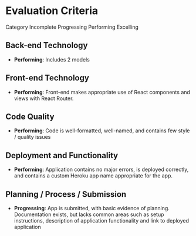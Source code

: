 # Evaluation Criteria

   Category
   Incomplete
   Progressing
   Performing
   Excelling

## Back-end Technology            

  - **Performing**: Includes 2 models


## Front-end Technology
   - **Performing**: Front-end makes appropriate use of React components and views with React Router.


## Code Quality
   - **Performing**: Code is well-formatted, well-named, and contains few style / quality issues


## Deployment and Functionality
   - **Performing**: Application contains no major errors, is deployed correctly, and contains a custom Heroku app name appropriate for the app.

## Planning / Process / Submission

   - **Progressing**: App is submitted, with basic evidence of planning. Documentation exists, but lacks common areas such as setup instructions, description of application functionality and link to deployed application 
